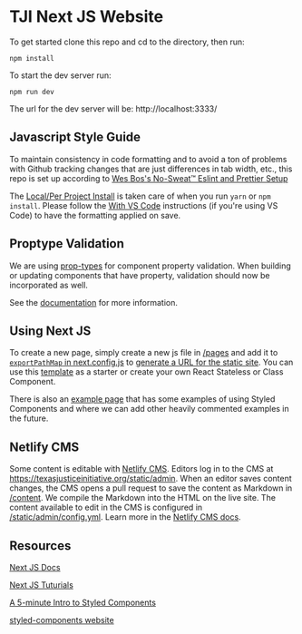 # TJI Next JS Website

To get started clone this repo and cd to the directory, then run:

`npm install`

To start the dev server run:

`npm run dev`

The url for the dev server will be: http://localhost:3333/

## Javascript Style Guide

To maintain consistency in code formatting and to avoid a ton of problems with Github tracking changes that are just differences in tab width, etc., this repo is set up according to [Wes Bos's No-Sweat™ Eslint and Prettier Setup](https://github.com/wesbos/eslint-config-wesbos)

The [Local/Per Project Install](https://github.com/wesbos/eslint-config-wesbos) is taken care of when you run `yarn` or `npm install`. Please follow the [With VS Code](https://github.com/wesbos/eslint-config-wesbos) instructions (if you're using VS Code) to have the formatting applied on save.

## Proptype Validation

We are using [prop-types](https://www.npmjs.com/package/prop-types) for component property validation. When building or updating components that have property, validation should now be incorporated as well.

See the [documentation](https://reactjs.org/docs/typechecking-with-proptypes.html) for more information.

## Using Next JS

To create a new page, simply create a new js file in [/pages](./pages) and add it to [`exportPathMap` in next.config.js](https://github.com/texas-justice-initiative/website-nextjs/blob/330d4ed75bbc742d9db5eaa83cb8be5aabbf5a52/next.config.js#L8-L23) to [generate a URL for the static site](https://nextjs.org/docs/api-reference/next.config.js/exportPathMap). You can use this [template](./pages/_template-page.js) as a starter or create your own React Stateless or Class Component.

There is also an [example page](./pages/example-page.js) that has some examples of using Styled Components and where we can add other heavily commented examples in the future.

## Netlify CMS

Some content is editable with [Netlify CMS](https://www.netlifycms.org/). Editors log in to the CMS at https://texasjusticeinitiative.org/static/admin. When an editor saves content changes, the CMS opens a pull request to save the content as Markdown in [/content](https://github.com/texas-justice-initiative/website-nextjs/tree/master/content). We compile the Markdown into the HTML on the live site. The content available to edit in the CMS is configured in [/static/admin/config.yml](https://github.com/texas-justice-initiative/website-nextjs/blob/master/static/admin/config.yml). Learn more in the [Netlify CMS docs](https://www.netlifycms.org/docs/intro/).

## Resources

[Next JS Docs](https://nextjs.org/docs)

[Next JS Tuturials](https://nextjs.org/learn/)

[A 5-minute Intro to Styled Components](https://medium.freecodecamp.org/a-5-minute-intro-to-styled-components-41f40eb7cd55)

[styled-components website](https://www.styled-components.com/)
